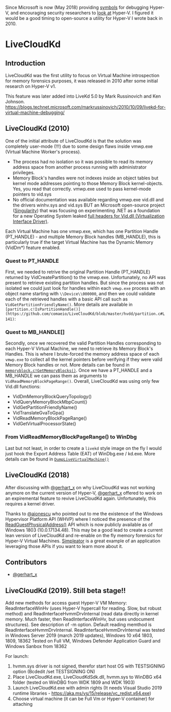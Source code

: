 Since Microsoft is now (May 2018) providing [symbols](https://blogs.technet.microsoft.com/srd/2018/05/03/hyper-v-debugging-symbols-are-publicly-available/) for debugging Hyper-V, and encouraging security researchers to [look at](https://blogs.technet.microsoft.com/srd/2018/12/10/first-steps-in-hyper-v-research/) Hyper-V. I figured it would be a good timing to open-source a utility for Hyper-V I wrote back in 2010.

# LiveCloudKd
## Introduction
LiveCloudKd was the first utility to focus on Virtual Machine introspection for memory forensics purposes, it was released in 2010 after some initial research on Hyper-V v1.

This feature was later added into LiveKd 5.0 by Mark Russinovich and Ken Johnson.
https://blogs.technet.microsoft.com/markrussinovich/2010/10/09/livekd-for-virtual-machine-debugging/

## LiveCloudKd (2010)
One of the initial attribute of LiveCloudKd is that the solution was completely user-mode (!!!) due to some design flaws inside vmwp.exe (Virtual Machine Worker's process).
- The process had no isolation so it was possible to read its memory address space from another process running with administrator privileges.
- Memory Block's handles were not indexes inside an object tables but kernel mode addresses pointing to those Memory Block kernel-objects. Yes, you read that correctly. vmwp.exe used to pass kernel-mode pointers to vid.sys 
- No official documentation was available regarding vmwp.exe vid.dll and the drivers winhv.sys and vid.sys BUT an Microsoft open-source project ([Singularity](https://en.wikipedia.org/wiki/Singularity_(operating_system))) that was focusing on experimenting .NET as a foundation for a new Operating System leaked [full headers for Vid.dll (Virtualization Interface Driver)](https://searchcode.com/codesearch/view/10186291/). 

Each Virtual Machine has one vmwp.exe, which has one Partition Handle (PT_HANDLE) - and multiple Memory Block handles (MB_HANDLE), this is particularly true if the target Virtual Machine has the Dynamic Memory (VidDm*) feature enabled. 

### Quest to PT_HANDLE
First, we needed to retrive the original Partition Handle (PT_HANDLE) returned by VidCreatePartition() to the vmwp.exe. Unfortunately, no API was present to retrieve existing partition handles. But since the process was not isolated we could just look for handles within each `vmwp.exe` process with an object name starting with `\\Device\\000000`, and then we could validate each of the retrieved handles with a basic API call such as `VidGetPartitionFriendlyName()`.
More details are available in `[partition.c!IsPartitionHandle()](https://github.com/comaeio/LiveCloudKd/blob/master/hvdd/partition.c#L141)`:

### Quest to MB_HANDLE[]
Secondly, once we recovered the valid Partition Handles corresponding to each Hyper-V Virtual Machine, we need to retrieve its Memory Block's Handles. This is where I brute-forced the memory address space of each `vmwp.exe` to collect all the kernel pointers before verifying if they were valid Memory Block handles or not. More details can be found in [`memoryblock.c!GetMemoryBlocks()`](https://github.com/comaeio/LiveCloudKd/blob/master/hvdd/memoryblock.c#L106). 
Once we have a PT_HANDLE and a MB_HANDLE we can pass them as arguments to `VidReadMemoryBlockPageRange()`. Overall, LiveCloudKd was using only few Vid.dll functions:
- VidDmMemoryBlockQueryTopology()
- VidQueryMemoryBlockMbpCount()
- VidGetPartitionFriendlyName()
- VidTranslateGvaToGpa()
- VidReadMemoryBlockPageRange()
- VidGetVirtualProcessorState()

### From VidReadMemoryBlockPageRange() to WinDbg
Last but not least, in order to create a `livekd` style image on the fly I would just hook the Export Address Table (EAT) of WinDbg.exe / kd.exe. More details can be found in [`DumpLiveVirtualMachine()`](https://github.com/comaeio/LiveCloudKd/blob/master/hvdd/dump.c#L214)

## LiveCloudKd (2018)
After discussing with [@gerhart_x](https://twitter.com/gerhart_x) on why LiveCloudKd was not working anymore on the current version of Hyper-V, [@gerhart_x](https://twitter.com/gerhart_x) offered to work on an expiremental feature to revive LiveCloudKd again. Unfortunately, this requires a kernel driver.

Thanks to [@aionescu](https://twitter.com/aionescu) who pointed out to me the existence of the Windows Hypervisor Platform API (WHVP) where I noticed the presence of the [ReadGuestPhysicalAddress()](https://docs.microsoft.com/en-us/virtualization/api/vm-dump-provider/funcs/readguestphysicaladdress) API which is now publicly available as of Windows 1803 (10.0.17134.48). This may be a good lead to create a current lean version of LiveCloudKd and re-enable on the fly memory forensics for Hyper-V Virtual Machines.
[Simpleator](https://github.com/ionescu007/Simpleator) is a great example of an application leveraging those APIs if you want to learn more about it.

## Contributors
- [@gerhart_x](https://twitter.com/gerhart_x)

## LiveCloudKd (2019). Still beta stage!!

Add new methods for access guest Hyper-V VM Memory: ReadInterfaceWinHv (uses Hyper-V hypercall for reading. Slow, but robust method) and ReadInterfaceHvmmDrvInternal (read data directly in kernel memory. Much faster, then ReadInterfaceWinHv, but uses undocument structures). See description of -m option. Default reading memthod is ReadInterfaceHvmmDrvInternal.
ReadInterfaceHvmmDrvInternal was tested in Windows Server 2019 (march 2019 updates), Windows 10 x64 1803, 1809, 18362
Tested on Full VM, Windows Defender Application Guard and Windows Sanbox from 18362

For launch:
1. hvmm.sys driver is not signed, therefor start host OS with TESTSIGNING option (Bcdedit /set TESTSIGNING ON)
2. Place LiveCloudKd.exe, LiveCloudKdSdk.dll, hvmm.sys to WinDBG x64 folder (tested on WinDBG from WDK 1809 and WDK 1903)
3. Launch LiveCloudKd.exe with admin rights (It needs Visual Studio 2019 runtime libraries - https://aka.ms/vs/15/release/vc_redist.x64.exe)
4. Choose virtual machine (it can be Full Vm or Hyper-V container) for attaching
	

